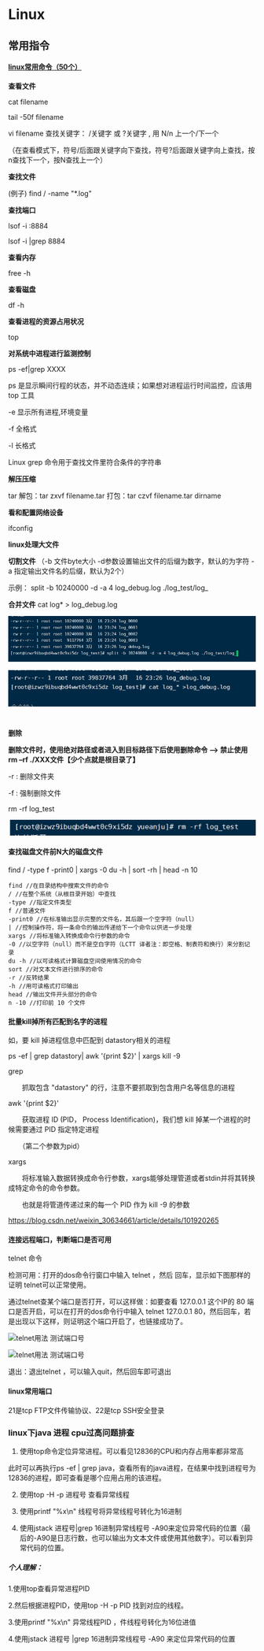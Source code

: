 # Linux





## 常用指令

#### [linux常用命令（50个）](https://www.cnblogs.com/xuxinstyle/p/9609551.html)

**查看文件**

cat  filename

tail -50f  filename

vi  filename         查找关键字：     /关键字   或  ?关键字       , 用 N/n   上一个/下一个  

（在查看模式下，符号/后面跟关键字向下查找，符号?后面跟关键字向上查找，按n查找下一个，按N查找上一个）



**查找文件**

(例子) find  /  -name "*.log"



**查找端口**

lsof -i :8884

lsof -i |grep 8884 



**查看内存**

free -h



**查看磁盘**

df  -h



**查看进程的资源占用状况**

top



**对系统中进程进行监测控制**

ps -ef|grep XXXX

ps 是显示瞬间行程的状态，并不动态连续；如果想对进程运行时间监控，应该用 top 工具

-e 显示所有进程,环境变量

-f 全格式

-l 长格式

Linux grep 命令用于查找文件里符合条件的字符串



**解压压缩**

tar
 解包：tar zxvf filename.tar
 打包：tar czvf filename.tar dirname



**看和配置网络设备**

ifconfig



**linux处理大文件**

**切割文件**  （-b  文件byte大小   -d参数设置输出文件的后缀为数字，默认的为字符  -a 指定输出文件名的后缀，默认为2个）

示例：  split -b 10240000 -d -a  4 log_debug.log  ./log_test/log_

**合并文件**  cat log* > log_debug.log

![image-20210316233146591](Linux.assets/image-20210316233146591.png)

![image-20210316233516249](Linux.assets/image-20210316233516249.png)







# 

**删除**

**删除文件时，使用绝对路径或者进入到目标路径下后使用删除命令 –> 禁止使用rm –rf ./XXX文件【少个点就是根目录了】**

-r : 删除文件夹

-f : 强制删除文件

rm -rf log_test

![image-20210316234215279](Linux.assets/image-20210316234215279.png)





#### 查找磁盘文件前N大的磁盘文件

find / -type f -print0 | xargs -0 du -h | sort -rh | head -n 10

```
find //在目录结构中搜索文件的命令
/ //在整个系统（从根目录开始）中查找
-type //指定文件类型
f //普通文件
-print0 //在标准输出显示完整的文件名，其后跟一个空字符（null）
| //控制操作符，将一条命令的输出传递给下一个命令以供进一步处理
xargs //将标准输入转换成命令行参数的命令
-0 //以空字符（null）而不是空白字符（LCTT 译者注：即空格、制表符和换行）来分割记录
du -h //以可读格式计算磁盘空间使用情况的命令
sort //对文本文件进行排序的命令
-r //反转结果
-h //用可读格式打印输出
head //输出文件开头部分的命令
n -10 //打印前 10 个文件
```



#### 批量kill掉所有匹配到名字的进程

如，要 kill 掉进程信息中匹配到 datastory相关的进程

ps -ef | grep datastory| awk '{print $2}' | xargs kill -9



grep

　　抓取包含 "datastory" 的行，注意不要抓取到包含用户名等信息的进程

awk '{print $2}'

　　获取进程 ID (PID， Process Identification)，我们想 kill 掉某一个进程的时候需要通过 PID 指定特定进程

　　（第二个参数为pid）

xargs 

　　将标准输入数据转换成命令行参数，xargs能够处理管道或者stdin并将其转换成特定命令的命令参数。

　　也就是将管道传递过来的每一个 PID 作为 kill -9 的参数

https://blog.csdn.net/weixin_30634661/article/details/101920265





#### 连接远程端口，判断端口是否可用

telnet 命令

检测可用：打开的dos命令行窗口中输入 telnet ，然后 回车，显示如下图那样的证明 telnet可以正常使用。

通过telnet查某个端口是否打开，可以这样做：如要查看 127.0.0.1 这个IP的 80 端口是否开启，可以在打开的dos命令行中输入  telnet 127.0.0.1 80，然后回车，若是出现以下这样，则证明这个端口开启了，也链接成功了。

![telnet用法 测试端口号](https://exp-picture.cdn.bcebos.com/db196cdade49610fabf08fb0a56817e950e1d239.jpg?x-bce-process=image%2Fresize%2Cm_lfit%2Cw_500%2Climit_1%2Fformat%2Cf_jpg%2Fquality%2Cq_80)

![telnet用法 测试端口号](https://exp-picture.cdn.bcebos.com/50a010f85856d53d8082fa5d47d2bb665059ca39.jpg?x-bce-process=image%2Fresize%2Cm_lfit%2Cw_500%2Climit_1%2Fformat%2Cf_jpg%2Fquality%2Cq_80)

退出：退出telnet ，可以输入quit，然后回车即可退出





#### linux常用端口

21是tcp FTP文件传输协议、22是tcp SSH安全登录





### linux下java 进程 cpu过高问题排查

1. 使用top命令定位异常进程。可以看见12836的CPU和内存占用率都非常高

此时可以再执行ps -ef | grep java，查看所有的java进程，在结果中找到进程号为12836的进程，即可查看是哪个应用占用的该进程。

2. 使用top -H -p 进程号 查看异常线程

3. 使用printf "%x\n" 线程号将异常线程号转化为16进制
4. 使用jstack 进程号|grep 16进制异常线程号 -A90来定位异常代码的位置（最后的-A90是日志行数，也可以输出为文本文件或使用其他数字）。可以看到异常代码的位置。



##### 个人理解：

 1.使用top查看异常进程PID

2.然后根据进程PID，使用top -H -p  PID 找到对应的线程。

3.使用printf "%x\n" 异常线程PID ，件线程号转化为16位进值

4.使用jstack 进程号 |grep 16进制异常线程号 -A90 来定位异常代码的位置
